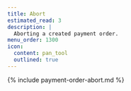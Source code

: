 ```yaml
---
title: Abort
estimated_read: 3
description: |
  Aborting a created payment order.
menu_order: 1300
icon:
  content: pan_tool
  outlined: true
---
```


{% include payment-order-abort.md %}
